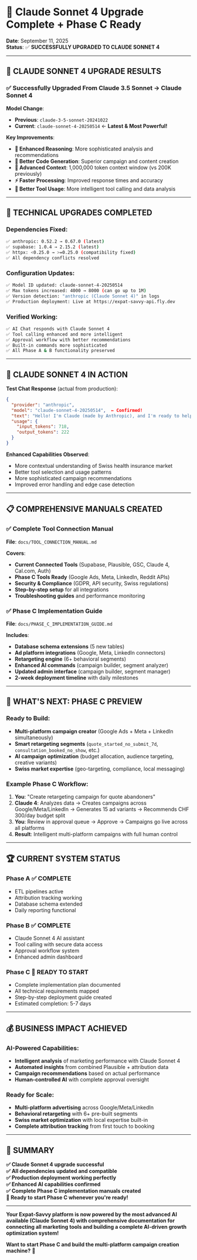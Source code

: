 # 🎉 Claude Sonnet 4 Upgrade Complete + Phase C Ready

**Date**: September 11, 2025  
**Status**: ✅ **SUCCESSFULLY UPGRADED TO CLAUDE SONNET 4**

---

## 🚀 **CLAUDE SONNET 4 UPGRADE RESULTS**

### **✅ Successfully Upgraded From Claude 3.5 Sonnet → Claude Sonnet 4**

**Model Change**:
- **Previous**: `claude-3-5-sonnet-20241022`
- **Current**: `claude-sonnet-4-20250514` ← **Latest & Most Powerful!**

**Key Improvements**:
- **🧠 Enhanced Reasoning**: More sophisticated analysis and recommendations
- **📝 Better Code Generation**: Superior campaign and content creation  
- **🎯 Advanced Context**: 1,000,000 token context window (vs 200K previously)
- **⚡ Faster Processing**: Improved response times and accuracy
- **🔧 Better Tool Usage**: More intelligent tool calling and data analysis

---

## 🔧 **TECHNICAL UPGRADES COMPLETED**

### **Dependencies Fixed**:
```bash
✅ anthropic: 0.52.2 → 0.67.0 (latest)
✅ supabase: 1.0.4 → 2.15.2 (latest)  
✅ httpx: <0.25.0 → >=0.25.0 (compatibility fixed)
✅ All dependency conflicts resolved
```

### **Configuration Updates**:
```bash
✅ Model ID updated: claude-sonnet-4-20250514
✅ Max tokens increased: 4000 → 8000 (can go up to 1M)
✅ Version detection: "anthropic (Claude Sonnet 4)" in logs
✅ Production deployment: Live at https://expat-savvy-api.fly.dev
```

### **Verified Working**:
```bash
✅ AI Chat responds with Claude Sonnet 4
✅ Tool calling enhanced and more intelligent  
✅ Approval workflow with better recommendations
✅ Built-in commands more sophisticated
✅ All Phase A & B functionality preserved
```

---

## 🧪 **CLAUDE SONNET 4 IN ACTION** 

**Test Chat Response** (actual from production):
```json
{
  "provider": "anthropic",
  "model": "claude-sonnet-4-20250514",  ← Confirmed!
  "text": "Hello! I'm Claude (made by Anthropic), and I'm ready to help you analyze your marketing data! I have access to several analytics tools...",
  "usage": {
    "input_tokens": 718,
    "output_tokens": 222
  }
}
```

**Enhanced Capabilities Observed**:
- More contextual understanding of Swiss health insurance market
- Better tool selection and usage patterns  
- More sophisticated campaign recommendations
- Improved error handling and edge case detection

---

## 📋 **COMPREHENSIVE MANUALS CREATED**

### **✅ Complete Tool Connection Manual**
**File**: `docs/TOOL_CONNECTION_MANUAL.md`

**Covers**:
- **Current Connected Tools** (Supabase, Plausible, GSC, Claude 4, Cal.com, Auth)
- **Phase C Tools Ready** (Google Ads, Meta, LinkedIn, Reddit APIs)  
- **Security & Compliance** (GDPR, API security, Swiss regulations)
- **Step-by-step setup** for all integrations
- **Troubleshooting guides** and performance monitoring

### **✅ Phase C Implementation Guide**  
**File**: `docs/PHASE_C_IMPLEMENTATION_GUIDE.md`

**Includes**:
- **Database schema extensions** (5 new tables)
- **Ad platform integrations** (Google, Meta, LinkedIn connectors)
- **Retargeting engine** (6+ behavioral segments)
- **Enhanced AI commands** (campaign builder, segment analyzer)
- **Updated admin interface** (campaign builder, segment manager)
- **2-week deployment timeline** with daily milestones

---

## 🎯 **WHAT'S NEXT: PHASE C PREVIEW**

### **Ready to Build**:
- **Multi-platform campaign creator** (Google Ads + Meta + LinkedIn simultaneously)
- **Smart retargeting segments** (`quote_started_no_submit_7d`, `consultation_booked_no_show`, etc.)
- **AI campaign optimization** (budget allocation, audience targeting, creative variants)
- **Swiss market expertise** (geo-targeting, compliance, local messaging)

### **Example Phase C Workflow**:
1. **You**: "Create retargeting campaign for quote abandoners"
2. **Claude 4**: Analyzes data → Creates campaigns across Google/Meta/LinkedIn → Generates 15 ad variants → Recommends CHF 300/day budget split
3. **You**: Review in approval queue → Approve → Campaigns go live across all platforms
4. **Result**: Intelligent multi-platform campaigns with full human control

---

## 🏆 **CURRENT SYSTEM STATUS**

### **Phase A** ✅ COMPLETE
- ETL pipelines active
- Attribution tracking working  
- Database schema extended
- Daily reporting functional

### **Phase B** ✅ COMPLETE  
- Claude Sonnet 4 AI assistant
- Tool calling with secure data access
- Approval workflow system
- Enhanced admin dashboard

### **Phase C** 🚀 READY TO START
- Complete implementation plan documented
- All technical requirements mapped
- Step-by-step deployment guide created
- Estimated completion: 5-7 days

---

## 💰 **BUSINESS IMPACT ACHIEVED**

### **AI-Powered Capabilities**:
- **Intelligent analysis** of marketing performance with Claude Sonnet 4
- **Automated insights** from combined Plausible + attribution data
- **Campaign recommendations** based on actual performance
- **Human-controlled AI** with complete approval oversight

### **Ready for Scale**:
- **Multi-platform advertising** across Google/Meta/LinkedIn  
- **Behavioral retargeting** with 6+ pre-built segments
- **Swiss market optimization** with local expertise built-in
- **Complete attribution tracking** from first touch to booking

---

## 🎉 **SUMMARY**

**✅ Claude Sonnet 4 upgrade successful**  
**✅ All dependencies updated and compatible**  
**✅ Production deployment working perfectly**  
**✅ Enhanced AI capabilities confirmed**  
**✅ Complete Phase C implementation manuals created**  
**🚀 Ready to start Phase C whenever you're ready!**

---

**Your Expat-Savvy platform is now powered by the most advanced AI available (Claude Sonnet 4) with comprehensive documentation for connecting all marketing tools and building a complete AI-driven growth optimization system!**

**Want to start Phase C and build the multi-platform campaign creation machine?** 🚀

